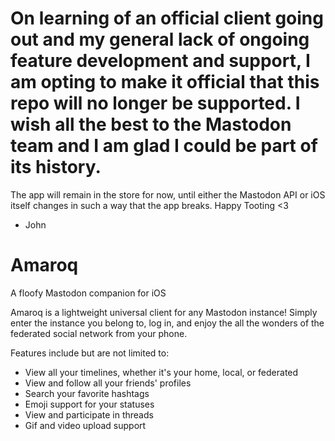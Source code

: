 # On learning of an official client going out and my general lack of ongoing feature development and support, I am opting to make it official that this repo will no longer be supported. I wish all the best to the Mastodon team and I am glad I could be part of its history. 

The app will remain in the store for now, until either the Mastodon API or iOS itself changes in such a way that the app breaks.
Happy Tooting <3
- John

# Amaroq
A floofy Mastodon companion for iOS

Amaroq is a lightweight universal client for any Mastodon instance! Simply enter the instance you belong to, log in, and enjoy the all the wonders of the federated social network from your phone.

Features include but are not limited to:
* View all your timelines, whether it's your home, local, or federated
* View and follow all your friends' profiles
* Search your favorite hashtags
* Emoji support for your statuses
* View and participate in threads
* Gif and video upload support
